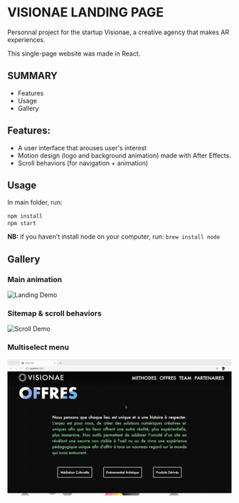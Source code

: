# VISIONAE LANDING PAGE

Personnal project for the startup Visionae, a creative agency that makes AR experiences.

This single-page website was made in React.

## SUMMARY
- Features
- Usage
- Gallery

## Features:
- A user interface that arouses user's interest
- Motion design (logo and background animation) made with After Effects.
- Scroll behaviors (for navigation + animation)

## Usage
In main folder, run: 

```
npm install
npm start
```

__NB:__ if you haven't install node on your computer, run: `brew install node`

## Gallery

### Main animation

![Landing Demo](./src/img/forReadme/visioMain.gif)

### Sitemap & scroll behaviors

![Scroll Demo](./src/img/forReadme/visioScroll.gif)

### Multiselect menu

![Offres Demo](./src/img/forReadme/visioOffres.gif)
